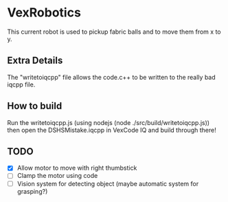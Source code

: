# VexRobotics

This current robot is used to pickup fabric balls and to move them from x to y.

## Extra Details

The "writetoiqcpp" file allows the code.c++ to be written to the really bad iqcpp file.

## How to build

Run the writetoiqcpp.js (using nodejs (node ./src/build/writetoiqcpp.js)) then open the DSHSMistake.iqcpp in VexCode IQ and build through there!
## TODO

- [X] Allow motor to move with right thumbstick
- [ ] Clamp the motor using code
- [ ] Vision system for detecting object (maybe automatic system for grasping?)
